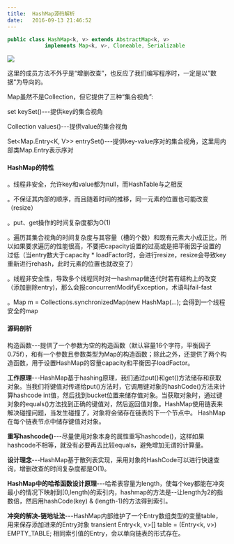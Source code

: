 ```yaml
---
title:  HashMap源码解析
date:   2016-09-13 21:46:52
---
```

```java
public class HashMap<k, v> extends AbstractMap<k, v>
            implements Map<k, v>, Cloneable, Serializable
```
![](http://i4.buimg.com/595056/58a2e62d17df8c1e.png)

这里的成员方法不外乎是“增删改查”，也反应了我们编写程序时，一定是以”数据“为导向的。

Map虽然不是Collection，但它提供了三种“集合视角”:

set<K> keySet()---提供key的集合视角

Collection<V> values()---提供value的集合视角

Set<Map.Entry<K, V>> entrySet()---提供key-value序对的集合视角，这里用内部类Map.Entry表示序对
#### HashMap的特性
。线程非安全，允许key和value都为null，而HashTable与之相反

。不保证其内部的顺序，而且随着时间的推移，同一元素的位置也可能改变（resize）

。put、get操作的时间复杂度都为O(1)

。遍历其集合视角的时间复杂度与其容量（槽的个数）和现有元素大小成正比，所以如果要求遍历的性能很高，不要把capacity设置的过高或是把平衡因子设置的过低（当entry数大于capacity * loadFactor时，会进行resize，resize会导致key重新进行rehash，此时元素的位置也就改变了）

。线程非安全性，导致多个线程同时对一hashmap做迭代时若有结构上的改变（添加删除entry)，那么会报concurrentModifyException，术语叫fail-fast

。Map m = Collections.synchronizedMap(new HashMap(...); 会得到一个线程安全的map
#### 源码剖析
构造函数---提供了一个参数为空的构造函数（默认容量16个字符，平衡因子0.75f），和有一个参数且参数类型为Map的构造函数；除此之外，还提供了两个构造函数，用于设置HashMap的容量capacity和平衡因子loadFactor。

**工作原理**---HashMap基于hashing原理，我们通过put()和get()方法储存和获取对象。当我们将键值对传递给put()方法时，它调用键对象的hashCode()方法来计算hashcode  int值，然后找到bucket位置来储存值对象。当获取对象时，通过键对象的equals()方法找到正确的键值对，然后返回值对象。HashMap使用链表来解决碰撞问题，当发生碰撞了，对象将会储存在链表的下一个节点中。 HashMap在每个链表节点中储存键值对对象。

**重写hashcode()**---尽量使用对象本身的属性重写hashcode()，这样如果hashcode不相等，就没有必要再去比较equals，避免增加无谓的计算量。

**设计理念**---HashMap基于散列表实现，采用对象的HashCode可以进行快速查询，增删改查的时间复杂度都是O(1)。

**HashMap中的哈希函数设计原理**---哈希表容量为length，使每个key都能在冲突最小的情况下映射到[0,length)的索引内，hashmap的方法是--让length为2的指数倍，然后用hashCode(key) & (length-1)的方法得到索引。

**冲突的解决-链地址法**---HashMap内部维护了一个Entry数组类型的变量table，用来保存添加进来的Entry对象  transient Entry<k, v>[] table = (Entry<k, v>) EMPTY_TABLE;
相同索引值的Entry，会以单向链表的形式存在。